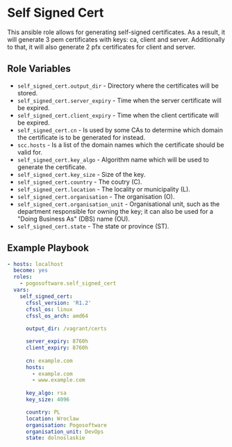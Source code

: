 Self Signed Cert
=========

This ansible role allows for generating self-signed certificates. As a result, it will generate 3 pem certificates with keys: ca, client and server. Additionally to that, it will also generate 2 pfx certificates for client and server.


Role Variables
--------------

* `self_signed_cert.output_dir` - Directory where the certificates will be stored.
* `self_signed_cert.server_expiry` - Time when the server certificate will be expired.
* `self_signed_cert.client_expiry` - Time when the client certificate will be expired.
* `self_signed_cert.cn` - Is used by some CAs to determine which domain the certificate is to be generated for instead.
* `scc.hosts` - Is a list of the domain names which the certificate should be valid for.
* `self_signed_cert.key_algo` - Algorithm name which will be used to generate the certificate.
* `self_signed_cert.key_size` - Size of the key.
* `self_signed_cert.country` - The coutry (C).
* `self_signed_cert.location` - The locality or municipality (L).
* `self_signed_cert.organisation` - The organisation (O).
* `self_signed_cert.organisation_unit` - Organisational unit, such as the department responsible for owning the key; it can also be used for a "Doing Business As" (DBS) name (OU).
* `self_signed_cert.state` - The state or province (ST).


Example Playbook
----------------

```yaml
- hosts: localhost
  become: yes
  roles:
    - pogosoftware.self_signed_cert
  vars:
    self_signed_cert:
      cfssl_version: 'R1.2'
      cfssl_os: linux
      cfssl_os_arch: amd64
        
      output_dir: /vagrant/certs

      server_expiry: 8760h
      client_expiry: 8760h
      
      cn: example.com
      hosts:
        - example.com
        - www.example.com
        
      key_algo: rsa
      key_size: 4096

      country: PL
      location: Wroclaw
      organisation: Pogosoftware
      organisation_unit: DevOps
      state: dolnoslaskie
```